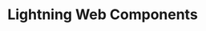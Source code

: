 ---
codehost: https://github.com/salesforce/lwc
logohandle: lwcdev
sort: lwc
title: Lightning Web Components
twitter: https://x.com/SalesforceEng
website: https://lwc.dev/
---